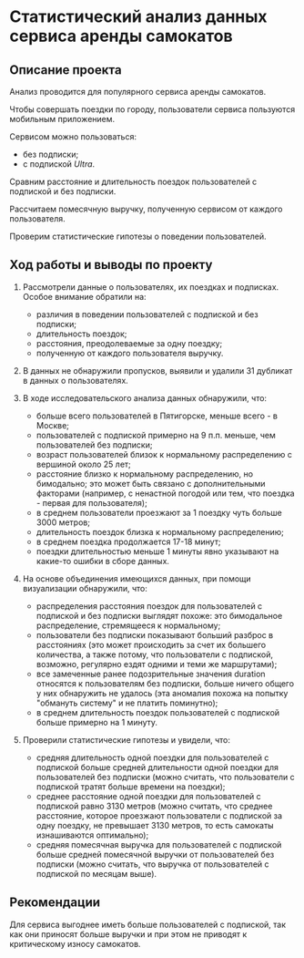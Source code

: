 # **Статистический анализ данных сервиса аренды самокатов**

## Описание проекта
Анализ проводится для популярного сервиса аренды самокатов.

Чтобы совершать поездки по городу, пользователи сервиса пользуются мобильным приложением. 

Сервисом можно пользоваться:
- без подписки;
- с подпиской *Ultra*.

Сравним расстояние и длительность поездок пользователей с подпиской и без подписки.

Рассчитаем помесячную выручку, полученную сервисом от каждого пользователя.

Проверим статистические гипотезы о поведении пользователей.

## Ход работы и выводы по проекту
1. Рассмотрели данные о пользователях, их поездках и подписках. Особое внимание обратили на:
    - различия в поведении пользователей с подпиской и без подписки;
    - длительность поездок;
    - расстояния, преодолеваемые за одну поездку;
    - полученную от каждого пользователя выручку.
2. В данных не обнаружили пропусков, выявили и удалили 31 дубликат в данных о пользователях.

3. В ходе исследовательского анализа данных обнаружили, что:
    - больше всего пользователей в Пятигорске, меньше всего - в Москве;
    - пользователей с подпиской примерно на 9 п.п. меньше, чем пользователей без подписки;
    - возраст пользователей близок к нормальному распределению с вершиной около 25 лет;
    - расстояние близко к нормальному распределению, но бимодально; это может быть связано с дополнительными факторами (например, с ненастной погодой или тем, что поездка - первая для пользователя);
    - в среднем пользователи проезжают за 1 поездку чуть больше 3000 метров;
    - длительность поездок близка к нормальному распределению;
    - в среднем поездка продолжается 17-18 минут;
    - поездки длительностью меньше 1 минуты явно указывают на какие-то ошибки в сборе данных.
4. На основе объединения имеющихся данных, при помощи визуализации обнаружили, что:
    - распределения расстояния поездок для пользователей с подпиской и без подписки выглядят похоже: это бимодальное распределение, стремящееся к нормальному;
    - пользователи без подписки показывают больший разброс в расстояниях (это может происходить за счет их большего количества, а также потому, что пользователи с подпиской, возможно, регулярно ездят одними и теми же маршрутами);
    - все замеченные ранее подозрительные значения duration относятся к пользователям без подписки, больше ничего общего у них обнаружить не удалось (эта аномалия похожа на попытку "обмануть систему" и не платить поминутно);
    - в среднем длительность поездок пользователей с подпиской больше примерно на 1 минуту.
5. Проверили статистические гипотезы и увидели, что:
    - средняя длительность одной поездки для пользователей с подпиской больше средней длительности одной поездки для пользователей без подписки (можно считать, что пользователи с подпиской тратят больше времени на поездки);
    - среднее расстояние одной поездки для пользователей с подпиской равно 3130 метров (можно считать, что среднее расстояние, которое проезжают пользователи с подпиской за одну поездку, не превышает 3130 метров, то есть самокаты изнашиваются оптимально);
    - средняя помесячная выручка для пользователей с подпиской больше средней помесячной выручки от пользователей без подписки (можно считать, что выручка от пользователей с подпиской по месяцам выше).

## Рекомендации
Для сервиса выгоднее иметь больше пользователей с подпиской, так как они приносят больше выручки и при этом не приводят к критическому износу самокатов.
